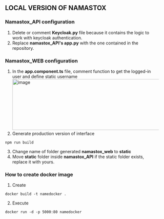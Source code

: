 ## LOCAL VERSION OF NAMASTOX
### Namastox_API configuration
1. Delete or comment  **Keycloak.py** file because it contains the logic to work with keycloak authentication.
2. Replace **namastox_API's app.py** with the one contained in the repository.
   
### Namastox_WEB configuration
1. In the  **app.component.ts** file, comment function to get the logged-in user  and define static username
<img width="513" height="167"  alt="image" src="https://github.com/user-attachments/assets/77b60b37-e3d3-48be-a895-9b16cf178417" /> <br>
2. Generate production version of interface
```
npm run build
```
3. Change name of folder generated **namastox_web** to **static**
4. Move **static** folder inside  **namastox_API** if the static folder exists, replace it with yours.


### How to create docker image

1. Create
```
docker build -t namedocker .
```
2. Execute
```
docker run -d -p 5000:80 namedocker 
```
